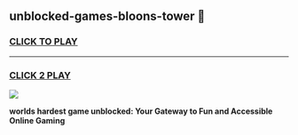 
## unblocked-games-bloons-tower 👋
<h3>
<a href="https://premium.freeplayer.one?title=unblocked-games-bloons-tower&ref=14F">CLICK TO PLAY</a></h3>
<hr>

<h3>
<a href="https://premium.freeplayer.one?title=unblocked-games-bloons-tower&ref=14F">CLICK 2 PLAY</a>
  
</h3>

<a href="https://premium.freeplayer.one?title=unblocked-games-bloons-tower&ref=12F/"><img src="https://clearcache.store/games.png"></a>


**worlds hardest game unblocked: Your Gateway to Fun and Accessible Online Gaming**
